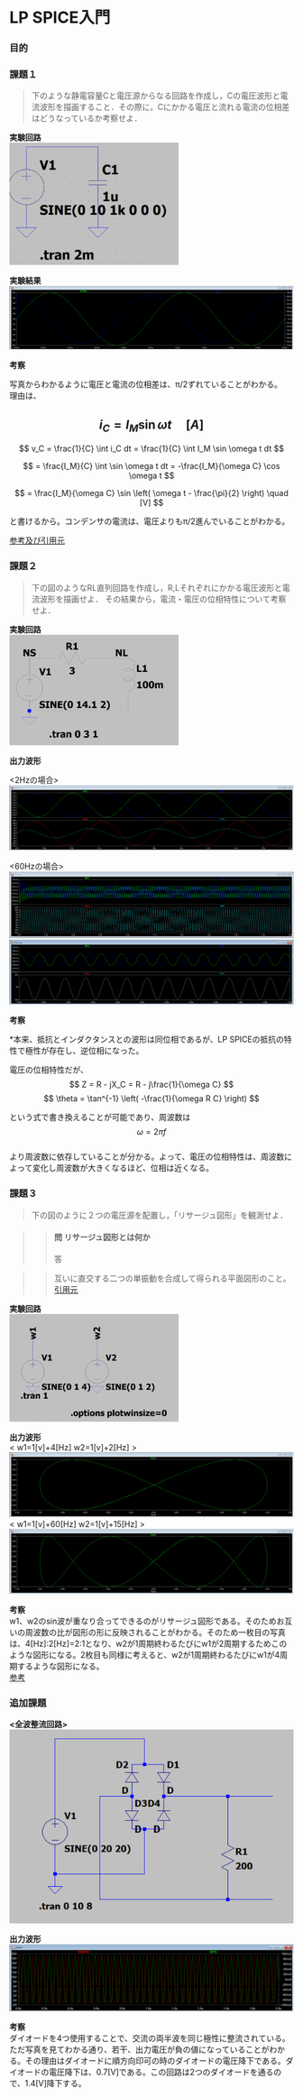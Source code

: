 <script type="text/javascript" async src="https://cdnjs.cloudflare.com/ajax/libs/mathjax/3.2.2/es5/tex-mml-chtml.min.js">
</script>
<script type="text/x-mathjax-config">
 MathJax.Hub.Config({
 tex2jax: {
 inlineMath: [['$', '$'] ],
 displayMath: [ ['$$','$$'], ["\\[","\\]"] ]
 }
 });
</script>


# LP SPICE入門

### 目的

### 課題１
> 下のような静電容量Cと電圧源からなる回路を作成し，Cの電圧波形と電流波形を描画すること．その際に，Cにかかる電圧と流れる電流の位相差はどうなっているか考察せよ．

**実験回路**  
<img src="image-9.png" width="300">  

**実験結果**  
![alt text](image-1.png)

**考察**

写真からわかるように電圧と電流の位相差は、π/2ずれていることがわかる。  
理由は、

$$
i_C = I_M \sin \omega t \quad [A]
$$
---
$$
v_C = \frac{1}{C} \int i_C dt = \frac{1}{C} \int I_M \sin \omega t dt
$$

$$
= \frac{I_M}{C} \int \sin \omega t dt = -\frac{I_M}{\omega C} \cos \omega t
$$

$$
= \frac{I_M}{\omega C} \sin \left( \omega t - \frac{\pi}{2} \right) \quad [V]
$$

と書けるから。コンデンサの電流は、電圧よりもπ/2進んでいることがわかる。

[参考及び引用元](https://detail-infomation.com/capacitor-90-degrees-shift/)


### 課題２
> 下の図のようなRL直列回路を作成し，R,Lそれぞれにかかる電圧波形と電流波形を描画せよ．
その結果から，電流・電圧の位相特性について考察せよ．  

**実験回路**  
<img src="image-10.png" width="300">  

**出力波形**  

<2Hzの場合>
![2Hz](image.png)

<60Hzの場合>
![60Hz](image-2.png)
![拡大図](image-3.png)

**考察**

*本来、抵抗とインダクタンスとの波形は同位相であるが、LP SPICEの抵抗の特性で極性が存在し、逆位相になった。  

電圧の位相特性だが、
$$
Z = R - jX_C = R - j\frac{1}{\omega C}
$$
$$
\theta = \tan^{-1} \left( -\frac{1}{\omega R C} \right)
$$

という式で書き換えることが可能であり、周波数は
$$ \omega = 2πf $$  
より周波数に依存していることが分かる。よって、電圧の位相特性は、周波数によって変化し周波数が大きくなるほど、位相は近くなる。
### 課題３
> 下の図のように２つの電圧源を配置し，「リサージュ図形」を観測せよ． 

>> <h4>問 リサージュ図形とは何か</h4>  
>>答　

>>互いに直交する二つの単振動を合成して得られる平面図形のこと。 [引用元](https://ja.wikipedia.org/wiki/%E3%83%AA%E3%82%B5%E3%82%B8%E3%83%A5%E3%83%BC%E5%9B%B3%E5%BD%A2)

**実験回路**  
<img src="image-12.png" width="300">  

**出力波形**  
< w1=1[v]+4[Hz] w2=1[v]+2[Hz] >
![4 2](image-8.png)
< w1=1[v]+60[Hz] w2=1[v]+15[Hz] >
![60 15](image-7.png)

**考察**  
w1、w2のsin波が重なり合ってできるのがリサージュ図形である。そのためお互いの周波数の比が図形の形に反映されることがわかる。そのため一枚目の写真は、4[Hz]:2[Hz]=2:1となり、w2が1周期終わるたびにw1が2周期するためこのような図形になる。2枚目も同様に考えると、w2が1周期終わるたびにw1が4周期するような図形になる。  
[参考](https://www.cqpub.co.jp/column/books/2001a/11891osiro/oscillo7.htm)

### 追加課題

**<全波整流回路>**
![alt text](image-13.png)

**出力波形**  
![alt text](image-11.png)

**考察**  
ダイオードを4つ使用することで、交流の両半波を同じ極性に整流されている。
ただ写真を見てわかる通り、若干、出力電圧が負の値になっていることがわかる。その理由はダイオードに順方向印可の時のダイオードの電圧降下である。ダイオードの電圧降下は、0.7[V]である。この回路は2つのダイオードを通るので、1.4[V]降下する。